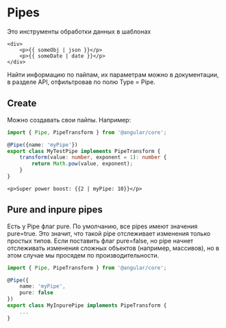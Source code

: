 # Pipes

Это инструменты обработки данных в шаблонах

```markup
<div>
    <p>{{ someObj | json }}</p>
    <p>{{ someDate | date }}</p>
</div>
```

Найти информацию по пайпам, их параметрам можно в документации, в разделе API, отфильтровав по полю Type = Pipe.

## Create

Можно создавать свои пайпы. Например:

```typescript
import { Pipe, PipeTransform } from '@angular/core';

@Pipe({name: 'myPipe'})
export class MyTestPipe implements PipeTransform {
    transform(value: number, exponent = 1): number {
        return Math.pow(value, exponent);
    }
}
```

```markup
<p>Super power boost: {{2 | myPipe: 10}}</p>
```

## Pure and inpure pipes

Есть у Pipe флаг pure. По умолчанию, все pipes имеют значения pure=true. Это значит, что такой pipe отслеживает изменения только простых типов. Если поставить флаг pure=false, но pipe начнет отслеживать изменения сложных объектов (например, массивов), но в этом случае мы просядем по производительности.

```typescript
import { Pipe, PipeTransform } from '@angular/core';

@Pipe({
    name: 'myPipe',
    pure: false
})
export class MyInpurePipe implements PipeTransform {
    ...
}
```
